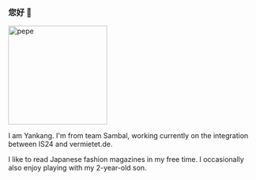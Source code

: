 ### 您好 👋

<img src="https://user-images.githubusercontent.com/89020342/139283659-aa7ea4f7-5343-40de-af98-e1bc83ea6a8c.png" alt="pepe" width="200"/>

I am Yankang. I'm from team Sambal, working currently on the integration between IS24 and vermietet.de.

I like to read Japanese fashion magazines in my free time. I occasionally also enjoy playing with my 2-year-old son.
